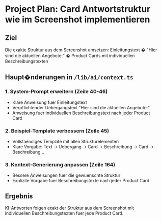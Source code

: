 # Project Plan: Card Antwortstruktur wie im Screenshot implementieren

## Ziel
Die exakte Struktur aus dem Screenshot umsetzen: Einleitungstext � "Hier sind die aktuellen Angebote:" � Product Cards mit individuellen Beschreibungstexten

## Haupt�nderungen in `/lib/ai/context.ts`

### 1. System-Prompt erweitern (Zeile 40-46)
- Klare Anweisung fuer Einleitungstext
- Verpflichtender Uebergangstext "Hier sind die aktuellen Angebote:"
- Anweisung fuer individuellen Beschreibungstext nach jeder Product Card

### 2. Beispiel-Template verbessern (Zeile 45)
- Vollstaendiges Template mit allen Strukturelementen
- Klare Vorgabe: Text -> Uebergang -> Card -> Beschreibung -> Card -> Beschreibung...

### 3. Kontext-Generierung anpassen (Zeile 164)
- Bessere Anweisungen fuer die gewuenschte Struktur
- Explizite Vorgabe fuer Beschreibungstexte nach jeder Product Card

## Ergebnis
KI-Antworten folgen exakt der Struktur aus dem Screenshot mit individuellen Beschreibungstexten fuer jede Product Card.